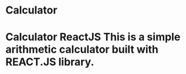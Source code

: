 # Calculator
# Calculator ReactJS  This is a simple arithmetic calculator built with REACT.JS library.               
